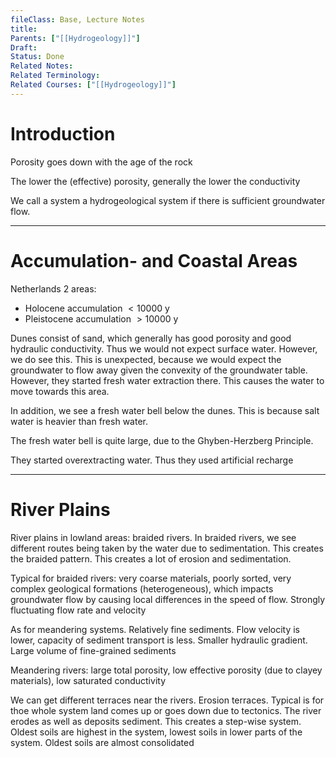 ```yaml
---
fileClass: Base, Lecture Notes
title: 
Parents: ["[[Hydrogeology]]"]
Draft: 
Status: Done
Related Notes: 
Related Terminology: 
Related Courses: ["[[Hydrogeology]]"]
---
```

# Introduction
Porosity goes down with the age of the rock

The lower the (effective) porosity, generally the lower the conductivity

We call a system a hydrogeological system if there is sufficient groundwater flow. 

---
# Accumulation- and Coastal Areas
Netherlands 2 areas:
- Holocene accumulation $\lt 10000$ y
- Pleistocene accumulation $\gt 10000$ y

Dunes consist of sand, which generally has good porosity and good hydraulic conductivity. Thus we would not expect surface water. However, we do see this. This is unexpected, because we would expect the groundwater to flow away given the convexity of the groundwater table. However, they started fresh water extraction there. This causes the water to move towards this area. 

In addition, we see a fresh water bell below the dunes. This is because salt water is heavier than fresh water. 

The fresh water bell is quite large, due to the Ghyben-Herzberg Principle.

They started overextracting water. Thus they used artificial recharge

---
# River Plains
River plains in lowland areas: braided rivers. In braided rivers, we see different routes being taken by the water due to sedimentation. This creates the braided pattern. This creates a lot of erosion and sedimentation. 

Typical for braided rivers: very coarse materials, poorly sorted, very complex geological formations (heterogeneous), which impacts groundwater flow by causing local differences in the speed of flow. Strongly fluctuating flow rate and velocity

As for meandering systems. Relatively fine sediments. Flow velocity is lower, capacity of sediment transport is less. Smaller hydraulic gradient. Large volume of fine-grained sediments

Meandering rivers: large total porosity, low effective porosity (due to clayey materials), low saturated conductivity

We can get different terraces near the rivers. Erosion terraces. Typical is for thoe whole system land comes up or goes down due to tectonics. The river erodes as well as deposits sediment. This creates a step-wise system. Oldest soils are highest in the system, lowest soils in lower parts of the system. Oldest soils are almost consolidated